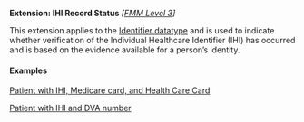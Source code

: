 **Extension: IHI Record Status**  *[[FMM Level 3](guidance.html)]*

This extension applies to the [Identifier datatype](http://hl7.org/fhir/datatypes.html#identifier) and is used to indicate whether verification of the Individual Healthcare Identifier (IHI) has occurred and is based on the evidence available for a person’s identity.

#### Examples

[Patient with IHI, Medicare card, and Health Care Card](Patient-example0.html)

[Patient with IHI and DVA number](Patient-example1.html)
